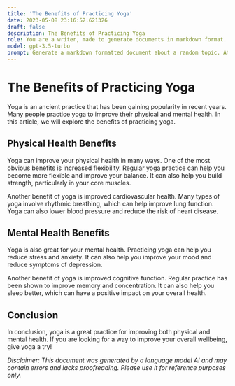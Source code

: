 ```yaml
---
title: 'The Benefits of Practicing Yoga'
date: 2023-05-08 23:16:52.621326
draft: false
description: The Benefits of Practicing Yoga
role: You are a writer, made to generate documents in markdown format. It is very important that all of the documents you generate are in valid markdown format.
model: gpt-3.5-turbo
prompt: Generate a markdown formatted document about a random topic. At the bottom, include a disclaimer explaining that the document was generated by you. The first line of the document should be the title. Make sure that the entire document is in proper markdown format, using a mix of various tags to make the document visually appealing.
---
```


# The Benefits of Practicing Yoga

Yoga is an ancient practice that has been gaining popularity in recent years. Many people practice yoga to improve their physical and mental health. In this article, we will explore the benefits of practicing yoga.

## Physical Health Benefits

Yoga can improve your physical health in many ways. One of the most obvious benefits is increased flexibility. Regular yoga practice can help you become more flexible and improve your balance. It can also help you build strength, particularly in your core muscles.

Another benefit of yoga is improved cardiovascular health. Many types of yoga involve rhythmic breathing, which can help improve lung function. Yoga can also lower blood pressure and reduce the risk of heart disease.

## Mental Health Benefits

Yoga is also great for your mental health. Practicing yoga can help you reduce stress and anxiety. It can also help you improve your mood and reduce symptoms of depression.

Another benefit of yoga is improved cognitive function. Regular practice has been shown to improve memory and concentration. It can also help you sleep better, which can have a positive impact on your overall health.

## Conclusion

In conclusion, yoga is a great practice for improving both physical and mental health. If you are looking for a way to improve your overall wellbeing, give yoga a try!

*Disclaimer: This document was generated by a language model AI and may contain errors and lacks proofreading. Please use it for reference purposes only.*